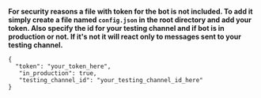 **For security reasons a file with token for the bot is not included. To add it simply create a file named `config.json` in the root directory and add your token. Also specify the id for your testing channel and if bot is in production or not. If it's not it will react only to messages sent to your testing channel.**
```
{
  "token": "your_token_here",
   "in_production": true,
   "testing_channel_id": "your_testing_channel_id_here"
}
```
